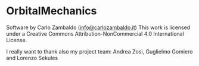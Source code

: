 # OrbitalMechanics

Software by Carlo Zambaldo (info@carlozambaldo.it) This work is licensed under a Creative Commons Attribution-NonCommercial 4.0 International License.

I really want to thank also my project team: Andrea Zosi, Guglielmo Gomiero and Lorenzo Sekules
